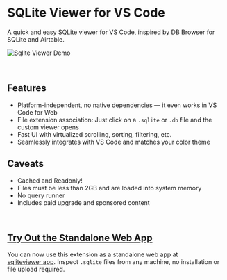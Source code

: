 # SQLite Viewer for VS Code

A quick and easy SQLite viewer for VS Code, inspired by DB Browser for SQLite and Airtable.

![Sqlite Viewer Demo](documentation/demo.gif)

<br/>

## Features
- Platform-independent, no native dependencies — it even works in VS Code for Web
- File extension association: Just click on a `.sqlite` or `.db` file and the custom viewer opens
- Fast UI with virtualized scrolling, sorting, filtering, etc.
- Seamlessly integrates with VS Code and matches your color theme

## Caveats
- Cached and Readonly!
- Files must be less than 2GB and are loaded into system memory
- No query runner
- Includes paid upgrade and sponsored content

<br>

## [Try Out the Standalone Web App][ref]

You can now use this extension as a standalone web app at [sqliteviewer.app][ref].
Inspect `.sqlite` files from any machine, no installation or file upload required.

[ref]: https://sqliteviewer.app
